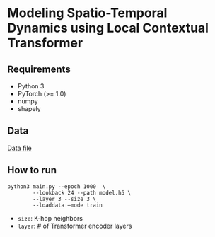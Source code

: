 # Modeling Spatio-Temporal Dynamics using Local Contextual Transformer

## Requirements

- Python 3
- PyTorch (>= 1.0)
- numpy
- shapely

## Data

[Data file]()

## How to run

  
```
python3 main.py --epoch 1000  \
        --lookback 24 --path model.h5 \
        --layer 3 --size 3 \
        --loaddata —mode train
```

- ```size```: K-hop neighbors
- ```layer```: # of Transformer encoder layers
